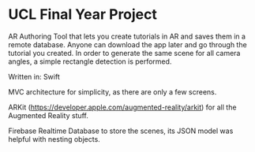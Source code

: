 # UCL Final Year Project

AR Authoring Tool that lets you create tutorials in AR and saves them in a remote database.
Anyone can download the app later and go through the tutorial you created.
In order to generate the same scene for all camera angles, a simple rectangle detection is performed.


Written in: Swift

MVC architecture for simplicity, as there are only a few screens.

ARKit (https://developer.apple.com/augmented-reality/arkit) for all the Augmented Reality stuff.

Firebase Realtime Database to store the scenes, its JSON model was helpful with nesting objects.
